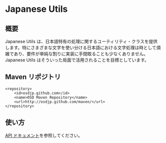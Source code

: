 Japanese Utils
==============

概要
----

Japanese Utils
は、日本語特有の処理に関するユーティリティ・クラスを提供します。特にさまざまな文字を使い分ける日本語における文字処理は時として煩雑であり、要件が単純な割りに実装に手間取ることも少なくありません。Japanese
Utils はそういった局面で活用されることを目標としています。

Maven リポジトリ
----------------

    <repository>
        <id>osdjp.github.com</id>
        <name>OSD Maven Repository</name>
        <url>http://osdjp.github.com/maven/</url>
    </repository>

使い方
------

[API ドキュメント](http://osdjp.github.com/japanese-utils/apidocs/)を参照してください。
